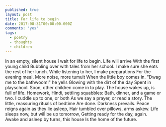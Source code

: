 ```yaml
---
published: true
layout: post
title: For life to begin
date: 2017-08-31T00:00:00.000Z
comments: 'yes'
tags:
  - poetry
  - thoughts
  - children
---
```

In an empty, silent house
I wait for life to begin.
Life will arrive
With the first young child
Bubbling over with tales from her school.
I make sure she eats the rest of her lunch.
While listening to her,
I make preparations
For the evening meal.
More noise, more tumult
When the little boy comes in.
"Dwag me to the bathwoom!" he yells
Glowing with the dirt of the day
Spent in playschool.
Soon, other children come in to play.
The house wakes up, is full of life.
Homework, Hindi, settling squabbles:
Bath, dinner, and a game or two.
I cuddle up to one, or both
As we say a prayer, or read a story.
The little, reassuring rituals of bedtime
Are done. Darkness prevails.
Peace reigns again as they lie asleep,
Hair tumbled over pillows, arms askew.
Life sleeps now, but will be up tomorrow,
Getting ready for the day, again.
Awake and asleep by turns, this house
Is the home of the future.
